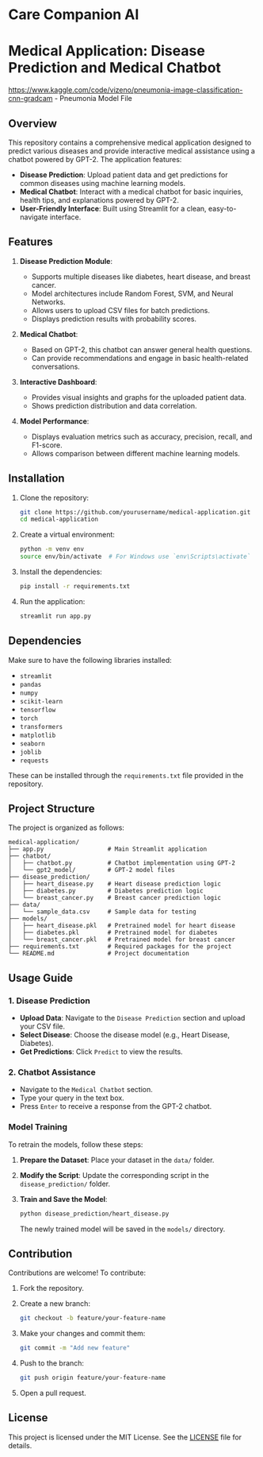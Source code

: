 # Care Companion AI
# Medical Application: Disease Prediction and Medical Chatbot
https://www.kaggle.com/code/vizeno/pneumonia-image-classification-cnn-gradcam - Pneumonia Model File
## Overview
This repository contains a comprehensive medical application designed to predict various diseases and provide interactive medical assistance using a chatbot powered by GPT-2. The application features:

- **Disease Prediction**: Upload patient data and get predictions for common diseases using machine learning models.
- **Medical Chatbot**: Interact with a medical chatbot for basic inquiries, health tips, and explanations powered by GPT-2.
- **User-Friendly Interface**: Built using Streamlit for a clean, easy-to-navigate interface.

## Features
1. **Disease Prediction Module**:
    - Supports multiple diseases like diabetes, heart disease, and breast cancer.
    - Model architectures include Random Forest, SVM, and Neural Networks.
    - Allows users to upload CSV files for batch predictions.
    - Displays prediction results with probability scores.

2. **Medical Chatbot**:
    - Based on GPT-2, this chatbot can answer general health questions.
    - Can provide recommendations and engage in basic health-related conversations.
  
3. **Interactive Dashboard**:
    - Provides visual insights and graphs for the uploaded patient data.
    - Shows prediction distribution and data correlation.

4. **Model Performance**:
    - Displays evaluation metrics such as accuracy, precision, recall, and F1-score.
    - Allows comparison between different machine learning models.
  
## Installation

1. Clone the repository:
    ```bash
    git clone https://github.com/yourusername/medical-application.git
    cd medical-application
    ```

2. Create a virtual environment:
    ```bash
    python -m venv env
    source env/bin/activate  # For Windows use `env\Scripts\activate`
    ```

3. Install the dependencies:
    ```bash
    pip install -r requirements.txt
    ```

4. Run the application:
    ```bash
    streamlit run app.py
    ```

## Dependencies
Make sure to have the following libraries installed:

- `streamlit`
- `pandas`
- `numpy`
- `scikit-learn`
- `tensorflow`
- `torch`
- `transformers`
- `matplotlib`
- `seaborn`
- `joblib`
- `requests`

These can be installed through the `requirements.txt` file provided in the repository.

## Project Structure
The project is organized as follows:

```plaintext
medical-application/
├── app.py                  # Main Streamlit application
├── chatbot/
│   ├── chatbot.py          # Chatbot implementation using GPT-2
│   └── gpt2_model/         # GPT-2 model files
├── disease_prediction/
│   ├── heart_disease.py    # Heart disease prediction logic
│   ├── diabetes.py         # Diabetes prediction logic
│   └── breast_cancer.py    # Breast cancer prediction logic
├── data/
│   └── sample_data.csv     # Sample data for testing
├── models/
│   ├── heart_disease.pkl   # Pretrained model for heart disease
│   ├── diabetes.pkl        # Pretrained model for diabetes
│   └── breast_cancer.pkl   # Pretrained model for breast cancer
├── requirements.txt        # Required packages for the project
└── README.md               # Project documentation
```

## Usage Guide

### 1. Disease Prediction
- **Upload Data**: Navigate to the `Disease Prediction` section and upload your CSV file.
- **Select Disease**: Choose the disease model (e.g., Heart Disease, Diabetes).
- **Get Predictions**: Click `Predict` to view the results.

### 2. Chatbot Assistance
- Navigate to the `Medical Chatbot` section.
- Type your query in the text box.
- Press `Enter` to receive a response from the GPT-2 chatbot.

### Model Training
To retrain the models, follow these steps:

1. **Prepare the Dataset**: Place your dataset in the `data/` folder.
2. **Modify the Script**: Update the corresponding script in the `disease_prediction/` folder.
3. **Train and Save the Model**:

    ```bash
    python disease_prediction/heart_disease.py
    ```

    The newly trained model will be saved in the `models/` directory.

## Contribution
Contributions are welcome! To contribute:

1. Fork the repository.
2. Create a new branch:

    ```bash
    git checkout -b feature/your-feature-name
    ```

3. Make your changes and commit them:

    ```bash
    git commit -m "Add new feature"
    ```

4. Push to the branch:

    ```bash
    git push origin feature/your-feature-name
    ```

5. Open a pull request.

## License
This project is licensed under the MIT License. See the [LICENSE](LICENSE) file for details.



